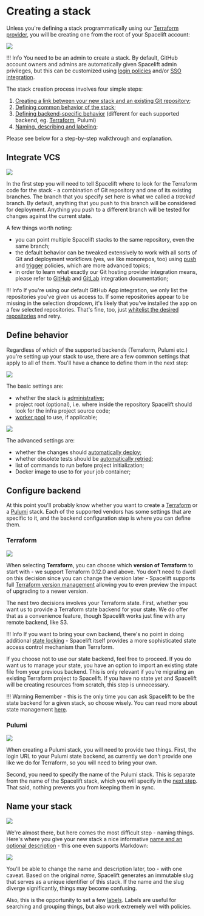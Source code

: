 # Creating a stack

Unless you're defining a stack programmatically using our [Terraform provider](../../vendors/terraform/terraform-provider.md), you will be creating one from the root of your Spacelift account:

![](/assets/images/Stacks_%C2%B7_spacelift-io%20%282%29.png)

!!! Info
    You need to be an admin to create a stack. By default, GitHub account owners and admins are automatically given Spacelift admin privileges, but this can be customized using [login policies](../policy/login-policy.md) and/or [SSO integration](../../integrations/single-sign-on.md).


The stack creation process involves four simple steps:

1. [Creating a link between your new stack and an existing Git repository](./#integrate-vcs);
2. [Defining common behavior of the stack](./#define-behavior);
3. [Defining backend-specific behavior](creating-a-stack.md#configure-backend) (different for each supported backend, eg. [Terraform](creating-a-stack.md#terraform), Pulumi)
4. [Naming, describing and labeling](creating-a-stack.md#name-your-stack);

Please see below for a step-by-step walkthrough and explanation.

## Integrate VCS

![](/assets/images/New_stack_%C2%B7_spacelift-io%20%289%29.png)

In the first step you will need to tell Spacelift where to look for the Terraform code for the stack - a combination of Git repository and one of its existing branches. The branch that you specify set here is what we called a _tracked_ branch. By default, anything that you push to this branch will be considered for deployment. Anything you push to a different branch will be tested for changes against the current state.

A few things worth noting:

* you can point multiple Spacelift stacks to the same repository, even the same branch;
* the default behavior can be tweaked extensively to work with all sorts of Git and deployment workflows (yes, we like monorepos, too) using [push](../policy/git-push-policy.md) and [trigger](../policy/trigger-policy.md) policies, which are more advanced topics;
* in order to learn what exactly our Git hosting provider integration means, please refer to [GitHub](../../integrations/source-control/github.md) and [GitLab](../../integrations/source-control/gitlab.md) integration documentation;

!!! Info
    If you're using our default GitHub App integration, we only list the repositories you've given us access to. If some repositories appear to be missing in the selection dropdown, it's likely that you've installed the app on a few selected repositories. That's fine, too, just [whitelist the desired repositories](../../integrations/source-control/github.md) and retry.


## Define behavior

Regardless of which of the supported backends (Terraform, Pulumi etc.) you're setting up your stack to use, there are a few common settings that apply to all of them. You'll have a chance to define them in the next step:

![](/assets/images/New_stack_%C2%B7_spacelift-io%20%2810%29.png)

The basic settings are:

* whether the stack is [administrative](./#administrative);
* project root (optional), i.e. where inside the repository Spacelift should look for the infra project source code;
* [worker pool](../worker-pools.md) to use, if applicable;

![](/assets/images/New_stack_%C2%B7_spacelift-io%20%2811%29.png)

The advanced settings are:

* whether the changes should [automatically deploy](./#autodeploy);
* whether obsolete tests should be [automatically retried](./#autoretry);
* list of commands to run before project initialization;
* Docker image to use to for your job container;

## Configure backend

At this point you'll probably know whether you want to create a [Terraform](creating-a-stack.md#terraform) or a [Pulumi](creating-a-stack.md#pulumi) stack. Each of the supported vendors has some settings that are specific to it, and the backend configuration step is where you can define them.

### Terraform

![](/assets/images/New_stack_%C2%B7_spacelift-io%20%2812%29.png)

When selecting **Terraform**, you can choose which **version of Terraform** to start with - we support Terraform 0.12.0 and above. You don't need to dwell on this decision since you can change the version later - Spacelift supports full [Terraform version management](../../vendors/terraform/version-management.md) allowing you to even preview the impact of upgrading to a newer version.

The next two decisions involves your Terraform state. First, whether you want us to provide a Terraform state backend for your state. We do offer that as a convenience feature, though Spacelift works just fine with any remote backend, like S3.

!!! Info
    If you want to bring your own backend, there's no point in doing additional [state locking](https://www.terraform.io/docs/state/locking.html) - Spacelift itself provides a more sophisticated state access control mechanism than Terraform.


If you choose not to use our state backend, feel free to proceed. If you do want us to manage your state, you have an option to import an existing state file from your previous backend. This is only relevant if you're migrating an existing Terraform project to Spacelift. If you have no state yet and Spacelift will be creating resources from scratch, this step is unnecessary.

!!! Warning
    Remember - this is the only time you can ask Spacelift to be the state backend for a given stack, so choose wisely. You can read more about state management [here](../../vendors/terraform/state-management.md).


### Pulumi

![](/assets/images/New_stack_%C2%B7_spacelift-io%20%2813%29.png)

When creating a Pulumi stack, you will need to provide two things. First, the login URL to your Pulumi state backend, as currently we don't provide one like we do for Terraform, so you will need to bring your own.

Second, you need to specify the name of the Pulumi stack. This is separate from the name of the Spacelift stack, which you will specify in the [next step](creating-a-stack.md#name-your-stack). That said, nothing prevents you from keeping them in sync.

## Name your stack

![](/assets/images/New_stack_%C2%B7_spacelift-io%20%2814%29.png)

We're almost there, but here comes the most difficult step - naming things. Here's where you give your new stack a nice informative [name and an optional description](stack-settings.md#name-and-description) - this one even supports Markdown:

![](/assets/images/New_stack_%C2%B7_spacelift-io%20%288%29.png)

You'll be able to change the name and description later, too - with one caveat. Based on the original _name_, Spacelift generates an immutable slug that serves as a unique identifier of this stack. If the name and the slug diverge significantly, things may become confusing.

Also, this is the opportunity to set a few [labels](stack-settings.md#labels). Labels are useful for searching and grouping things, but also work extremely well with policies.
